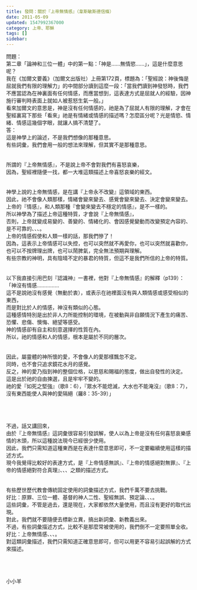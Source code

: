 ```yaml
---
title: 發問：關於『上帝無情感』（韋斯敏斯德信條）
date: 2011-05-09
updated: 1547992367000
category: 上帝、耶穌
tags: []
sidebar: 
---
```


<p>問題：<br/>第二章「論神和三位一體」中的第一點：「神是……無情慾……」，這是什麼意思呢？<br/>我在《加爾文要義》（加爾文出版社）上冊第172頁，標題為：「聖經說：神後悔是屈就我們有限的理解力」的中間部分讀到這麼一段：「當我們讀到神發怒時，我們不應當認為在神裏面有任何情感，而應當想到，這表達方式是屈就人的經驗，因神施行審判時表面上就如人被惹怒生氣一般。」<br/>看來加爾文的意思是，神是沒有任何情感的，祂是為了屈就人有限的理解，才會在聖經裏寫下那些「看來」祂是有情緒或情感的描述嗎？怎麼區分呢？光是情慾、情緒、情感這幾個字眼，就讓人搞不清楚了。<br/><!--more-->答：<br/>這是神學上的論述，不是我們想像的那種意思。<br/>有些詞彙，我們會用一般的想法來理解，但其實不是那種意思。<br/> <br/><br/>所謂的『上帝無情感』，不是說上帝不會對我們有喜怒哀樂，<br/>因為，聖經裡隨便一找，都一大堆這類描述上帝喜怒哀樂的經文。<br/> <br/><br/>神學上說的上帝無情感，是在講『上帝永不改變』這領域的東西。<br/>因此，祂不會像人類那樣，情緒會變來變去、感覺會變來變去、決定會變來變去。<br/>上帝的『情感』，和人類那種『會變來變去不穩定的情感』，是不一樣的。<br/>所以神學為了描述上帝這種特質，才會說『上帝無情感』，<br/>否則，上帝就變成易變的、善變的、情緒化的、會因感覺變動而改變預定內容的、是不可靠的、、、。<br/>上帝的情感假使和人類一樣的話，那我們慘了！<br/>因為，這表示上帝情感可以失控，也可以突然就不再愛你，也可以突然就喜歡你，也可以不按牌理出牌，也可以鬧脾氣，完全無法預期與理解。<br/>有些宗教的神明，具有陰晴不定的暴君的特質，但這不是我們所信的上帝的特質。<br/><br/><br/>以下我直接引用巴刻『認識神』一書裡，他對『上帝無情感』的解釋（p139）：<br/>「神沒有情感……………<br/>這不是說祂沒有感覺（無動於衷），或表示在祂裡面沒有與人類情感或感受相似的東西，<br/>而是對比於人的情感，神沒有類似的心態。<br/>這種感情特別是出於非人力所能控制的環境，在被動與非自願情況下產生的痛苦、恐懼、悲傷、懊悔、絕望等感受。<br/>神的情感卻有自主和刻意選擇的性質在內。<br/>所以，祂的情感和人的情感，根本是屬於不同的層次。<br/><br/><br/>因此，屬靈體的神所懷的愛，不會像人的愛那樣飄忽不定。<br/>同時，也不會只追求鏡花水月的感覺。<br/>反之，神的愛乃指到神的整個位格，以恩慈和賜福的態度，做出自發性的決定。<br/>這是出於祂的自由揀選，且是牢牢不變的。<br/>祂的愛『如死之堅強』（歌8：6），『眾水不能熄滅，大水也不能淹沒』（歌8：7），沒有東西能使人與神的愛隔絕（羅8：35-39）」<br/><br/><br/><br/><br/>不過，話又講回來，<br/>由於『上帝無情感』這詞彙很容易引發誤解，使人以為上帝是沒有任何喜怒哀樂感情的木頭，所以這種說法現今已經很少使用。<br/>因此，我們只需知道這種東西是在表達什麼意思即可，不一定要繼續使用這樣的描述方式。<br/>現今我覺得比較好的表達方式，是『上帝情感無誤』、『上帝的情感絕對無罪』、『上帝的情感絕對符合真理』、、、之類的描述方式。<br/><br/><br/>有些歷世歷代教會傳統固定使用的詞彙描述方式，我們千萬不要去挑戰。<br/>好比：原罪、三位一體、基督的神人二性、聖經無誤、預定論、、、。<br/>這些詞彙，不管是過去，還是現在，大家都依然大量使用，而且沒有更好的取代出現。<br/>對此，我們就不要隨便去標新立異，搞出新詞彙、新教義出來。<br/>不過，有些詞彙描述方式，比較不是那麼常被使用的，我們倒不一定要照單全收。<br/>好比：上帝無情感、、、。<br/>對這類詞彙描述，我們只需知道正確意思即可，但可以用更不容易引起誤解的方式來描述。<br/><br/><br/><br/><br/>小小羊</p>